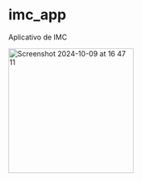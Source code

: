 # imc_app
Aplicativo de IMC

<img width="248" alt="Screenshot 2024-10-09 at 16 47 11" src="https://github.com/user-attachments/assets/85832705-2812-49f2-8124-0ba1a2b4f3b5">
